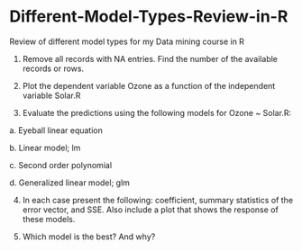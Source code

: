 # Different-Model-Types-Review-in-R
Review of different model types for my Data mining course in R
1.	Remove all records with NA entries. Find the number of the available records or rows.

2.	Plot the dependent variable Ozone  as a function of the independent variable Solar.R 

3.	Evaluate the predictions using the following models for Ozone ~ Solar.R:

a.	Eyeball linear equation

b.	Linear model; lm

c.	Second order polynomial 

d.	Generalized linear model; glm

4.	In each case present the following: coefficient, summary statistics of the error vector, and SSE. Also include a plot that shows the response of these models.

5.	Which model is the best? And why?
